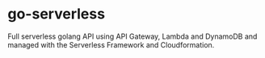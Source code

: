 # go-serverless

Full serverless golang API using API Gateway, Lambda and DynamoDB and managed with the Serverless Framework and Cloudformation.
